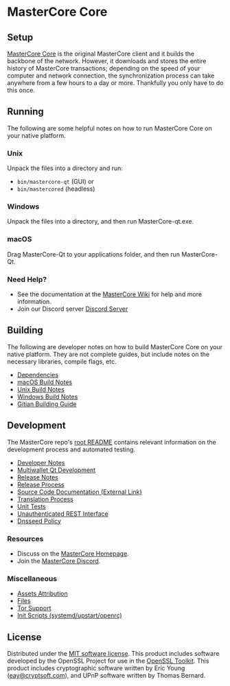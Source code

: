 MasterCore Core
=============

Setup
---------------------
[MasterCore Core](https://masterstake.top/) is the original MasterCore client and it builds the backbone of the network. However, it downloads and stores the entire history of MasterCore transactions; depending on the speed of your computer and network connection, the synchronization process can take anywhere from a few hours to a day or more. Thankfully you only have to do this once.

Running
---------------------
The following are some helpful notes on how to run MasterCore Core on your native platform.

### Unix

Unpack the files into a directory and run:

- `bin/mastercore-qt` (GUI) or
- `bin/mastercored` (headless)

### Windows

Unpack the files into a directory, and then run MasterCore-qt.exe.

### macOS

Drag MasterCore-Qt to your applications folder, and then run MasterCore-Qt.

### Need Help?

* See the documentation at the [MasterCore Wiki](https://github.com/MasterStakeCore/Master/)
for help and more information.
* Join our Discord server [Discord Server](https://discord.gg/HhzHDcn)

Building
---------------------
The following are developer notes on how to build MasterCore Core on your native platform. They are not complete guides, but include notes on the necessary libraries, compile flags, etc.

- [Dependencies](dependencies.md)
- [macOS Build Notes](build-osx.md)
- [Unix Build Notes](build-unix.md)
- [Windows Build Notes](build-windows.md)
- [Gitian Building Guide](gitian-building.md)

Development
---------------------
The MasterCore repo's [root README](/README.md) contains relevant information on the development process and automated testing.

- [Developer Notes](developer-notes.md)
- [Multiwallet Qt Development](multiwallet-qt.md)
- [Release Notes](release-notes.md)
- [Release Process](release-process.md)
- [Source Code Documentation (External Link)](https://github.com/MasterStakeCore/Master/)
- [Translation Process](translation_process.md)
- [Unit Tests](unit-tests.md)
- [Unauthenticated REST Interface](REST-interface.md)
- [Dnsseed Policy](dnsseed-policy.md)

### Resources
* Discuss on the [MasterCore Homepage](https://masterstake.top/).
* Join the [MasterCore Discord](https://discord.gg/HhzHDcn).

### Miscellaneous
- [Assets Attribution](assets-attribution.md)
- [Files](files.md)
- [Tor Support](tor.md)
- [Init Scripts (systemd/upstart/openrc)](init.md)

License
---------------------
Distributed under the [MIT software license](/COPYING).
This product includes software developed by the OpenSSL Project for use in the [OpenSSL Toolkit](https://www.openssl.org/). This product includes
cryptographic software written by Eric Young ([eay@cryptsoft.com](mailto:eay@cryptsoft.com)), and UPnP software written by Thomas Bernard.
